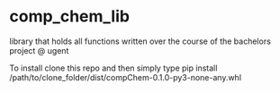 # comp_chem_lib
library that holds all functions written over the course of the bachelors project @ ugent

To install clone this repo and then simply type 
  pip install /path/to/clone_folder/dist/compChem-0.1.0-py3-none-any.whl
